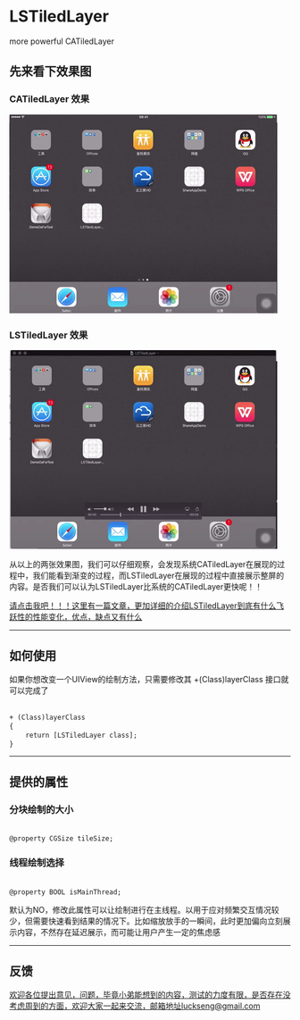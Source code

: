 # LSTiledLayer
more powerful CATiledLayer

## 先来看下效果图

### CATiledLayer 效果

![CATiledLayer](./assets/CATiledLayer.gif)

### LSTiledLayer 效果

![CATiledLayer](./assets/LSTiledLayer.gif)

从以上的两张效果图，我们可以仔细观察，会发现系统CATiledLayer在展现的过程中，我们能看到渐变的过程，而LSTiledLayer在展现的过程中直接展示整屏的内容。是否我们可以认为LSTiledLayer比系统的CATiledLayer更快呢！！

[请点击我吧！！！这里有一篇文章，更加详细的介绍LSTiledLayer到底有什么飞跃性的性能变化，优点，缺点又有什么](https://jsonseng.github.io/LSTiledLayer-Project/)

---

## 如何使用

如果你想改变一个UIView的绘制方法，只需要修改其 +(Class)layerClass 接口就可以完成了

~~~ iOS

+ (Class)layerClass
{
    return [LSTiledLayer class];
}

~~~

---

## 提供的属性

### 分块绘制的大小

~~~ iOS

@property CGSize tileSize;

~~~

### 线程绘制选择

~~~ iOS

@property BOOL isMainThread;

~~~

默认为NO，修改此属性可以让绘制进行在主线程。以用于应对频繁交互情况较少，但需要快速看到结果的情况下。比如缩放放手的一瞬间，此时更加偏向立刻展示内容，不然存在延迟展示，而可能让用户产生一定的焦虑感

---

## 反馈

[欢迎各位提出意见，问题，毕竟小弟能想到的内容，测试的力度有限，是否存在没考虑周到的方面，欢迎大家一起来交流，邮箱地址luckseng@gmail.com](mailto:luckseng@gmail.com)
